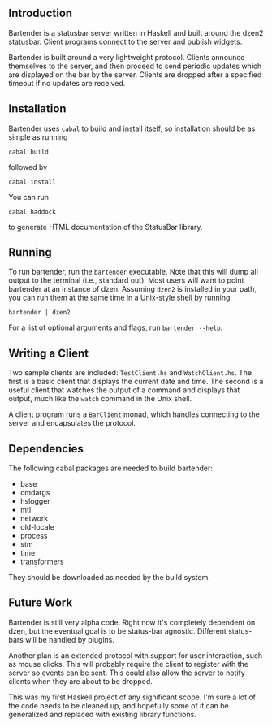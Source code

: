 Introduction
------------

Bartender is a statusbar server written in Haskell and built around the dzen2
statusbar. Client programs connect to the server and publish widgets.

Bartender is built around a very lightweight protocol. Clients announce
themselves to the server, and then proceed to send periodic updates which are
displayed on the bar by the server. Clients are dropped after a specified
timeout if no updates are received.

Installation
------------

Bartender uses `cabal` to build and install itself, so installation should be
as simple as running

    cabal build

followed by

    cabal install

You can run

    cabal haddock

to generate HTML documentation of the StatusBar library.

Running
-------

To run bartender, run the `bartender` executable. Note that this will dump all
output to the terminal (i.e., standard out). Most users will want to point
bartender at an instance of dzen. Assuming `dzen2` is installed in your path,
you can run them at the same time in a Unix-style shell by running

    bartender | dzen2

For a list of optional arguments and flags, run `bartender --help`.

Writing a Client
----------------

Two sample clients are included: `TestClient.hs` and `WatchClient.hs`. The
first is a basic client that displays the current date and time. The second is
a useful client that watches the output of a command and displays that output,
much like the `watch` command in the Unix shell.

A client program runs a `BarClient` monad, which handles connecting to the
server and encapsulates the protocol.

Dependencies
------------

The following cabal packages are needed to build bartender:

* base
* cmdargs
* hslogger
* mtl
* network
* old-locale
* process
* stm
* time
* transformers

They should be downloaded as needed by the build system.

Future Work
-----------

Bartender is still very alpha code. Right now it's completely dependent on
dzen, but the eventual goal is to be status-bar agnostic. Different status-bars
will be handled by plugins.

Another plan is an extended protocol with support for user interaction, such as
mouse clicks. This will probably require the client to register with the server
so events can be sent. This could also allow the server to notify clients when
they are about to be dropped.

This was my first Haskell project of any significant scope. I'm sure a lot of
the code needs to be cleaned up, and hopefully some of it can be generalized
and replaced with existing library functions.

